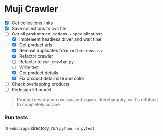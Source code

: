 # Muji Crawler

- [x] Get collections links
- [x] Save collections to cvs file
- [ ] Get all products
collections ~ specializations
    - [x] Implement headless driver and wait time
    - [x] Get product urls
    - [x] Remove duplicates from `collections.csv`
    - [x] Refactor crawler
    - [ ] Refactor to `run_crawler.py`
    - [ ] Write test
    - [x] Get product details
    - [x] Fix product detail size and color
- [ ] Check overlapping products
- [ ] Redesign ER model

> Product description use `<p>` and `<span>` interchangbly, so it's diffifcult to completely scrape

### Run tests
In `webscrape` directory, run `python -m pytest`